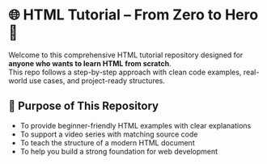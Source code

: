 # 🌐 HTML Tutorial – From Zero to Hero 🚀

Welcome to this comprehensive HTML tutorial repository designed for **anyone who wants to learn HTML from scratch**.  
This repo follows a step-by-step approach with clean code examples, real-world use cases, and project-ready structures.

## 📌 Purpose of This Repository

- To provide beginner-friendly HTML examples with clear explanations  
- To support a video series with matching source code  
- To teach the structure of a modern HTML document  
- To help you build a strong foundation for web development

